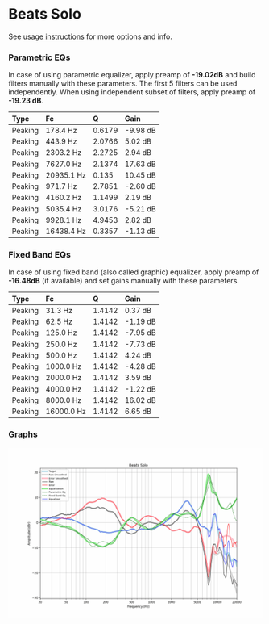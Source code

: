 # Beats Solo
See [usage instructions](https://github.com/jaakkopasanen/AutoEq#usage) for more options and info.

### Parametric EQs
In case of using parametric equalizer, apply preamp of **-19.02dB** and build filters manually
with these parameters. The first 5 filters can be used independently.
When using independent subset of filters, apply preamp of **-19.23 dB**.

| Type    | Fc         |      Q | Gain     |
|:--------|:-----------|:-------|:---------|
| Peaking | 178.4 Hz   | 0.6179 | -9.98 dB |
| Peaking | 443.9 Hz   | 2.0766 | 5.02 dB  |
| Peaking | 2303.2 Hz  | 2.2725 | 2.94 dB  |
| Peaking | 7627.0 Hz  | 2.1374 | 17.63 dB |
| Peaking | 20935.1 Hz | 0.135  | 10.45 dB |
| Peaking | 971.7 Hz   | 2.7851 | -2.60 dB |
| Peaking | 4160.2 Hz  | 1.1499 | 2.19 dB  |
| Peaking | 5035.4 Hz  | 3.0176 | -5.21 dB |
| Peaking | 9928.1 Hz  | 4.9453 | 2.82 dB  |
| Peaking | 16438.4 Hz | 0.3357 | -1.13 dB |

### Fixed Band EQs
In case of using fixed band (also called graphic) equalizer, apply preamp of **-16.48dB**
(if available) and set gains manually with these parameters.

| Type    | Fc         |      Q | Gain     |
|:--------|:-----------|:-------|:---------|
| Peaking | 31.3 Hz    | 1.4142 | 0.37 dB  |
| Peaking | 62.5 Hz    | 1.4142 | -1.19 dB |
| Peaking | 125.0 Hz   | 1.4142 | -7.95 dB |
| Peaking | 250.0 Hz   | 1.4142 | -7.73 dB |
| Peaking | 500.0 Hz   | 1.4142 | 4.24 dB  |
| Peaking | 1000.0 Hz  | 1.4142 | -4.28 dB |
| Peaking | 2000.0 Hz  | 1.4142 | 3.59 dB  |
| Peaking | 4000.0 Hz  | 1.4142 | -1.22 dB |
| Peaking | 8000.0 Hz  | 1.4142 | 16.02 dB |
| Peaking | 16000.0 Hz | 1.4142 | 6.65 dB  |

### Graphs
![](./Beats%20Solo.png)